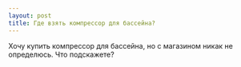 ```yaml
---
layout: post 
title: Где взять компрессор для бассейна? 
--- 
```

Хочу купить компрессор для бассейна, но с магазином никак не определюсь. Что подскажете?